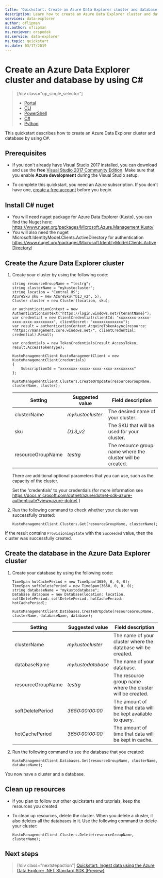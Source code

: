 ```yaml
---
title: 'Quickstart: Create an Azure Data Explorer cluster and database by using C#'
description: Learn how to create an Azure Data Explorer cluster and database by using the C#
services: data-explorer
author: oflipman
ms.author: oflipman
ms.reviewer: orspodek
ms.service: data-explorer
ms.topic: quickstart
ms.date: 03/17/2019
---
```



# Create an Azure Data Explorer cluster and database by using C#

> [!div class="op_single_selector"]
> * [Portal](create-cluster-database-portal.md)
> * [CLI](create-cluster-database-cli.md)
> * [PowerShell](create-cluster-database-powershell.md)
> * [C#](create-cluster-database-csharp.md)
> * [Python](create-cluster-database-python.md)
>  


This quickstart describes how to create an Azure Data Explorer cluster and database by using C#.

## Prerequisites

- If you don't already have Visual Studio 2017 installed, you can download and use the **free** [Visual Studio 2017 Community Edition](https://www.visualstudio.com/downloads/). Make sure that you enable **Azure development** during the Visual Studio setup.

- To complete this quickstart, you need an Azure subscription. If you don't have one, [create a free account](https://azure.microsoft.com/free/) before you begin.

## Install C# nuget

- You will need nuget package for Azure Data Explorer (Kusto), you can find the Nuget here: https://www.nuget.org/packages/Microsoft.Azure.Management.Kusto/
- You will also need the nuget Microsoft.IdentityModel.Clients.ActiveDirectory for authentication https://www.nuget.org/packages/Microsoft.IdentityModel.Clients.ActiveDirectory/


## Create the Azure Data Explorer cluster

1. Create your cluster by using the following code:

    ```C#-interactive
    string resourceGroupName = "testrg";	
	string clusterName = "mykustocluster";
    string location = "Central US";
    AzureSku sku = new AzureSku("D13_v2", 5);
    Cluster cluster = new Cluster(location, sku);
	
	ar authenticationContext = new AuthenticationContext("https://login.windows.net/{tenantName}");
    var credential = new ClientCredential(clientId: "xxxxxxxx-xxxxx-xxxx-xxxx-xxxxxxxxx", clientSecret: "xxxxxxxxxxxxxx");
	var result = authenticationContext.AcquireTokenAsync(resource: "https://management.core.windows.net/", clientCredential: credential).Result;
	
	var credentials = new TokenCredentials(result.AccessToken, result.AccessTokenType);
	 
	KustoManagementClient KustoManagementClient = new KustoManagementClient(credentials)
    {
		SubscriptionId = "xxxxxxxx-xxxxx-xxxx-xxxx-xxxxxxxxx"
    };

    KustoManagementClient.Clusters.CreateOrUpdate(resourceGroupName, clusterName, cluster);
    ```

   |**Setting** | **Suggested value** | **Field description**|
   |---|---|---|
   | clusterName | *mykustocluster* | The desired name of your cluster.|
   | sku | *D13_v2* | The SKU that will be used for your cluster. |
   | resourceGroupName | *testrg* | The resource group name where the cluster will be created. |

    There are additional optional parameters that you can use, such as the capacity of the cluster.
	
	Set the 'credentials' to your credentials (for more information see https://docs.microsoft.com/dotnet/azure/dotnet-sdk-azure-authenticate?view=azure-dotnet )

2. Run the following command to check whether your cluster was successfully created:

    ```C#-interactive
    KustoManagementClient.Clusters.Get(resourceGroupName, clusterName);
    ```

If the result contains `ProvisioningState` with the `Succeeded` value, then the cluster was successfully created.

## Create the database in the Azure Data Explorer cluster

1. Create your database by using the following code:

    ```c#-interactive
	TimeSpan hotCachePeriod = new TimeSpan(3650, 0, 0, 0);
	TimeSpan softDeletePeriod = new TimeSpan(3650, 0, 0, 0);
	string databaseName = "mykustodatabase";
	Database database = new Database(location: location, softDeletePeriod: softDeletePeriod, hotCachePeriod: hotCachePeriod);
	
	KustoManagementClient.Databases.CreateOrUpdate(resourceGroupName, clusterName, databaseName, database);
    ```

   |**Setting** | **Suggested value** | **Field description**|
   |---|---|---|
   | clusterName | *mykustocluster* | The name of your cluster where the database will be created.|
   | databaseName | *mykustodatabase* | The name of your database.|
   | resourceGroupName | *testrg* | The resource group name where the cluster will be created. |
   | softDeletePeriod | *3650:00:00:00* | The amount of time that data will be kept available to query. |
   | hotCachePeriod | *3650:00:00:00* | The amount of time that data will be kept in cache. |

2. Run the following command to see the database that you created:

    ```c#-interactive
    KustoManagementClient.Databases.Get(resourceGroupName, clusterName, databaseName);
    ```

You now have a cluster and a database.

## Clean up resources

* If you plan to follow our other quickstarts and tutorials, keep the resources you created.
* To clean up resources, delete the cluster. When you delete a cluster, it also deletes all the databases in it. Use the following command to delete your cluster:

    ```C#-interactive
    KustoManagementClient.Clusters.Delete(resourceGroupName, clusterName);
    ```

## Next steps

> [!div class="nextstepaction"]
> [Quickstart: Ingest data using the Azure Data Explorer .NET Standard SDK (Preview)](net-standard-ingest-data.md)
